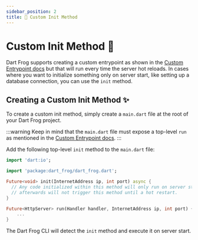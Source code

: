 ```yaml
---
sidebar_position: 2
title: 🛫 Custom Init Method
---
```


# Custom Init Method 🛫

Dart Frog supports creating a custom entrypoint as shown in the [Custom Entrypoint docs](/docs/advanced/custom_entrypoint) but that will run every time the server hot reloads. In cases where you want to initialize something only on server start, like setting up a database connection, you can use the `init` method.

## Creating a Custom Init Method ✨

To create a custom init method, simply create a `main.dart` file at the root of your Dart Frog project.

:::warning
Keep in mind that the `main.dart` file must expose a top-level `run` as mentioned in the [Custom Entrypoint docs](/docs/advanced/custom_entrypoint).
:::

Add the following top-level `init` method to the `main.dart` file:

```dart
import 'dart:io';

import 'package:dart_frog/dart_frog.dart';

Future<void> init(InternetAddress ip, int port) async {
  // Any code initialized within this method will only run on server start, any hot reloads
  // afterwards will not trigger this method until a hot restart.
}

Future<HttpServer> run(Handler handler, InternetAddress ip, int port) {
    ...
}
```

The Dart Frog CLI will detect the `init` method and execute it on server start.
